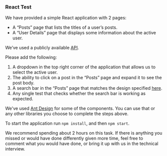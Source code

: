### React Test

We have provided a simple React application with 2 pages:
<ul>
<li>A “Posts” page that lists the titles of a user’s posts.</li>
<li>A “User Details” page that displays some information about the active user.</li>
</ul>

We’ve used a publicly available [API](https://jsonplaceholder.typicode.com/).

Please add the following:

1. A dropdown in the top right corner of the application that allows us to select the active user.</li>
2. The ability to click on a post in the “Posts” page and expand it to see the post body.</li>
3. A search bar in the “Posts” page that matches the design specified [here](https://www.figma.com/design/4Lhm0Oj7EXsKzXvp7OIDEB/search-bar?node-id=0-1&t=GjAOQlc4I8XLUAQf-1).</li>
4. Any single test that checks whether the search bar is working as expected.</li>

We've used [Ant Design](https://ant.design/) for some of the components. You can use that or any other libraries you choose to complete the steps above.

To start the application run <code>npm install</code>, and then <code>npm start</code>.

We recommend spending about 2 hours on this task. If there is anything you missed or would have done differently given more time, feel free to comment what you would have done, or bring it up with us in the technical interview.
